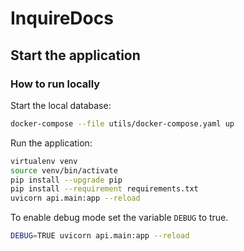 # InquireDocs

## Start the application

### How to run locally

Start the local database:
```bash
docker-compose --file utils/docker-compose.yaml up
```

Run the application:
```bash
virtualenv venv
source venv/bin/activate
pip install --upgrade pip
pip install --requirement requirements.txt
uvicorn api.main:app --reload
```

To enable debug mode set the variable `DEBUG` to true.
```bash
DEBUG=TRUE uvicorn api.main:app --reload
```
